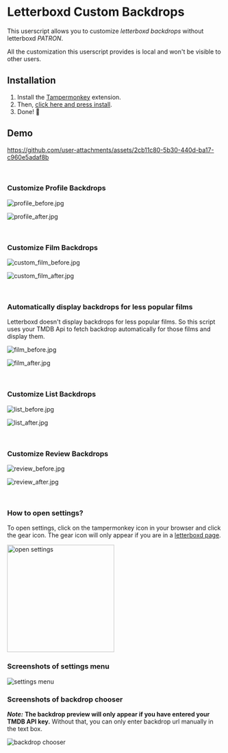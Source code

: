# Letterboxd Custom Backdrops

This userscript allows you to customize _letterboxd backdrops_ without letterboxd _PATRON_.

All the customization this userscript provides is local and won't be visible to other users.

## Installation

1. Install the [Tampermonkey](https://chromewebstore.google.com/detail/tampermonkey/dhdgffkkebhmkfjojejmpbldmpobfkfo?hl=en) extension.
2. Then, [click here and press install](https://tetrax-10.github.io/letterboxd-custom-backdrops/lcb.user.js).
3. Done! 🎉

## Demo

https://github.com/user-attachments/assets/2cb11c80-5b30-440d-ba17-c960e5adaf8b

<br>

### Customize Profile Backdrops

![profile_before.jpg](https://raw.githubusercontent.com/Tetrax-10/letterboxd-custom-backdrops/main/screenshots/profile_before.jpg)

![profile_after.jpg](https://raw.githubusercontent.com/Tetrax-10/letterboxd-custom-backdrops/main/screenshots/profile_after.jpg)

<br>

### Customize Film Backdrops

![custom_film_before.jpg](https://raw.githubusercontent.com/Tetrax-10/letterboxd-custom-backdrops/main/screenshots/custom_film_before.jpg)

![custom_film_after.jpg](https://raw.githubusercontent.com/Tetrax-10/letterboxd-custom-backdrops/main/screenshots/custom_film_after.jpg)

<br>

### Automatically display backdrops for less popular films

Letterboxd doesn't display backdrops for less popular films. So this script uses your TMDB Api to fetch backdrop automatically for those films and display them.

![film_before.jpg](https://raw.githubusercontent.com/Tetrax-10/letterboxd-custom-backdrops/main/screenshots/film_before.jpg)

![film_after.jpg](https://raw.githubusercontent.com/Tetrax-10/letterboxd-custom-backdrops/main/screenshots/film_after.jpg)

<br>

### Customize List Backdrops

![list_before.jpg](https://raw.githubusercontent.com/Tetrax-10/letterboxd-custom-backdrops/main/screenshots/list_before.jpg)

![list_after.jpg](https://raw.githubusercontent.com/Tetrax-10/letterboxd-custom-backdrops/main/screenshots/list_after.jpg)

<br>

### Customize Review Backdrops

![review_before.jpg](https://raw.githubusercontent.com/Tetrax-10/letterboxd-custom-backdrops/main/screenshots/review_before.jpg)

![review_after.jpg](https://raw.githubusercontent.com/Tetrax-10/letterboxd-custom-backdrops/main/screenshots/review_after.jpg)

<br>

### How to open settings?

To open settings, click on the tampermonkey icon in your browser and click the gear icon. The gear icon will only appear if you are in a [letterboxd page](https://letterboxd.com/).

<img alt="open settings" src="https://raw.githubusercontent.com/Tetrax-10/letterboxd-custom-backdrops/main/screenshots/script_settings.jpg" style="width: 250px;">

### Screenshots of settings menu

![settings menu](https://raw.githubusercontent.com/Tetrax-10/letterboxd-custom-backdrops/main/screenshots/settings_menu.jpg)

### Screenshots of backdrop chooser

**_Note:_** **The backdrop preview will only appear if you have entered your TMDB API key.** Without that, you can only enter backdrop url manually in the text box.

![backdrop chooser](https://raw.githubusercontent.com/Tetrax-10/letterboxd-custom-backdrops/main/screenshots/backdrop_chooser.jpg)
